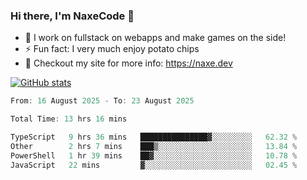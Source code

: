 ### Hi there, I'm NaxeCode 👋
- 🔭 I work on fullstack on webapps and make games on the side!
- ⚡ Fun fact: I very much enjoy potato chips
- 🔋 Checkout my site for more info: https://naxe.dev

[![GitHub stats](https://github-readme-stats.vercel.app/api?username=naxecode&theme=onedark)](https://naxe.dev)

<!--START_SECTION:waka-->

```csharp
From: 16 August 2025 - To: 23 August 2025

Total Time: 13 hrs 16 mins

TypeScript   9 hrs 36 mins   ███████████████▓░░░░░░░░░   62.32 %
Other        2 hrs 7 mins    ███▒░░░░░░░░░░░░░░░░░░░░░   13.84 %
PowerShell   1 hr 39 mins    ██▓░░░░░░░░░░░░░░░░░░░░░░   10.78 %
JavaScript   22 mins         ▓░░░░░░░░░░░░░░░░░░░░░░░░   02.45 %
```

<!--END_SECTION:waka-->



<!--
**NaxeCode/NaxeCode** is a ✨ _special_ ✨ repository because its `README.md` (this file) appears on your GitHub profile.

Here are some ideas to get you started:

- 🔭 I’m currently working on Web apps for indie games!
- 🌱 I’m currently mastering C#
- 👯 I’m looking to collaborate on ...
- 🤔 I’m looking for help with ...
- 💬 Ask me about ...
- 📫 How to reach me: ...
- 😄 Pronouns: ...
- ⚡ Fun fact: I love chips
-->
